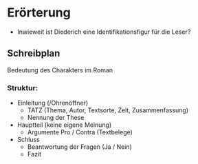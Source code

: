 # Erörterung

- Inwieweit ist Diederich eine Identifikationsfigur für die Leser?


## Schreibplan


Bedeutung des Charakters im Roman


### Struktur:

- Einleitung (/Ohrenöffner)
    - TATZ (Thema, Autor, Textsorte, Zeit, Zusammenfassung)
    - Nennung der These
- Hauptteil (keine eigene Meinung)
    - Argumente Pro / Contra (Textbelege)
- Schluss
    - Beantwortung der Fragen (Ja / Nein)
    - Fazit
